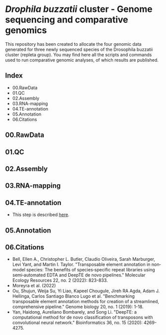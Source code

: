 # *Drophila buzzatii* cluster - Genome sequencing and comparative genomics
This repository has been created to allocate the four genomic data generated for three newly sequenced species of the Drosophila buzzatii cluster (repleta group).
You may find here all the scripts and commands used to run comparative genomic analyses, of which results are published.

## Index
 + 00.RawData
 + 01.QC
 + 02.Assembly
 + 03.RNA-mapping
 + 04.TE-annotation
 + 05.Annotation
 + 06.Citations

 ## 00.RawData

 ## 01.QC

 ## 02.Assembly

 ## 03.RNA-mapping

 ## 04.TE-annotation
 + This step is described [here](steps/README.TEannotation.md).
 
 ## 05.Annotation

 ## 06.Citations
 + Bell, Ellen A., Christopher L. Butler, Claudio Oliveira, Sarah Marburger, Levi Yant, and Martin I. Taylor. "Transposable element annotation in non‐model species: The benefits of species‐specific repeat libraries using semi‐automated EDTA and DeepTE de novo pipelines." Molecular Ecology Resources 22, no. 2 (2022): 823-833.
 + Moreyra et al. (2022)
 + Ou, Shujun, Weija Su, Yi Liao, Kapeel Chougule, Jireh RA Agda, Adam J. Hellinga, Carlos Santiago Blanco Lugo et al. "Benchmarking transposable element annotation methods for creation of a streamlined, comprehensive pipeline." Genome biology 20, no. 1 (2019): 1-18.
 + Yan, Haidong, Aureliano Bombarely, and Song Li. "DeepTE: a computational method for de novo classification of transposons with convolutional neural network." Bioinformatics 36, no. 15 (2020): 4269-4275.

 
